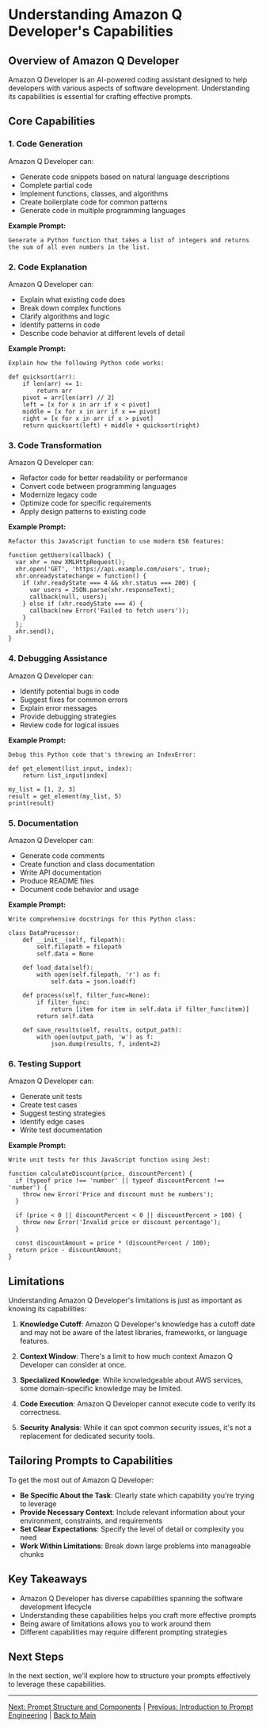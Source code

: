 # Understanding Amazon Q Developer's Capabilities

## Overview of Amazon Q Developer

Amazon Q Developer is an AI-powered coding assistant designed to help developers with various aspects of software development. Understanding its capabilities is essential for crafting effective prompts.

## Core Capabilities

### 1. Code Generation

Amazon Q Developer can:
- Generate code snippets based on natural language descriptions
- Complete partial code
- Implement functions, classes, and algorithms
- Create boilerplate code for common patterns
- Generate code in multiple programming languages

**Example Prompt:**
```
Generate a Python function that takes a list of integers and returns the sum of all even numbers in the list.
```

### 2. Code Explanation

Amazon Q Developer can:
- Explain what existing code does
- Break down complex functions
- Clarify algorithms and logic
- Identify patterns in code
- Describe code behavior at different levels of detail

**Example Prompt:**
```
Explain how the following Python code works:

def quicksort(arr):
    if len(arr) <= 1:
        return arr
    pivot = arr[len(arr) // 2]
    left = [x for x in arr if x < pivot]
    middle = [x for x in arr if x == pivot]
    right = [x for x in arr if x > pivot]
    return quicksort(left) + middle + quicksort(right)
```

### 3. Code Transformation

Amazon Q Developer can:
- Refactor code for better readability or performance
- Convert code between programming languages
- Modernize legacy code
- Optimize code for specific requirements
- Apply design patterns to existing code

**Example Prompt:**
```
Refactor this JavaScript function to use modern ES6 features:

function getUsers(callback) {
  var xhr = new XMLHttpRequest();
  xhr.open('GET', 'https://api.example.com/users', true);
  xhr.onreadystatechange = function() {
    if (xhr.readyState === 4 && xhr.status === 200) {
      var users = JSON.parse(xhr.responseText);
      callback(null, users);
    } else if (xhr.readyState === 4) {
      callback(new Error('Failed to fetch users'));
    }
  };
  xhr.send();
}
```

### 4. Debugging Assistance

Amazon Q Developer can:
- Identify potential bugs in code
- Suggest fixes for common errors
- Explain error messages
- Provide debugging strategies
- Review code for logical issues

**Example Prompt:**
```
Debug this Python code that's throwing an IndexError:

def get_element(list_input, index):
    return list_input[index]

my_list = [1, 2, 3]
result = get_element(my_list, 5)
print(result)
```

### 5. Documentation

Amazon Q Developer can:
- Generate code comments
- Create function and class documentation
- Write API documentation
- Produce README files
- Document code behavior and usage

**Example Prompt:**
```
Write comprehensive docstrings for this Python class:

class DataProcessor:
    def __init__(self, filepath):
        self.filepath = filepath
        self.data = None
        
    def load_data(self):
        with open(self.filepath, 'r') as f:
            self.data = json.load(f)
            
    def process(self, filter_func=None):
        if filter_func:
            return [item for item in self.data if filter_func(item)]
        return self.data
        
    def save_results(self, results, output_path):
        with open(output_path, 'w') as f:
            json.dump(results, f, indent=2)
```

### 6. Testing Support

Amazon Q Developer can:
- Generate unit tests
- Create test cases
- Suggest testing strategies
- Identify edge cases
- Write test documentation

**Example Prompt:**
```
Write unit tests for this JavaScript function using Jest:

function calculateDiscount(price, discountPercent) {
  if (typeof price !== 'number' || typeof discountPercent !== 'number') {
    throw new Error('Price and discount must be numbers');
  }
  
  if (price < 0 || discountPercent < 0 || discountPercent > 100) {
    throw new Error('Invalid price or discount percentage');
  }
  
  const discountAmount = price * (discountPercent / 100);
  return price - discountAmount;
}
```

## Limitations

Understanding Amazon Q Developer's limitations is just as important as knowing its capabilities:

1. **Knowledge Cutoff**: Amazon Q Developer's knowledge has a cutoff date and may not be aware of the latest libraries, frameworks, or language features.

2. **Context Window**: There's a limit to how much context Amazon Q Developer can consider at once.

3. **Specialized Knowledge**: While knowledgeable about AWS services, some domain-specific knowledge may be limited.

4. **Code Execution**: Amazon Q Developer cannot execute code to verify its correctness.

5. **Security Analysis**: While it can spot common security issues, it's not a replacement for dedicated security tools.

## Tailoring Prompts to Capabilities

To get the most out of Amazon Q Developer:

- **Be Specific About the Task**: Clearly state which capability you're trying to leverage
- **Provide Necessary Context**: Include relevant information about your environment, constraints, and requirements
- **Set Clear Expectations**: Specify the level of detail or complexity you need
- **Work Within Limitations**: Break down large problems into manageable chunks

## Key Takeaways

- Amazon Q Developer has diverse capabilities spanning the software development lifecycle
- Understanding these capabilities helps you craft more effective prompts
- Being aware of limitations allows you to work around them
- Different capabilities may require different prompting strategies

## Next Steps

In the next section, we'll explore how to structure your prompts effectively to leverage these capabilities.

---

[Next: Prompt Structure and Components](./03-structure.md) | [Previous: Introduction to Prompt Engineering](./01-introduction.md) | [Back to Main](../README.md)
